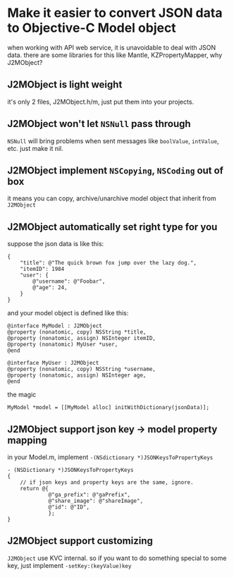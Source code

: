 Make it easier to convert JSON data to Objective-C Model object
===============================================================

when working with API web service, it is unavoidable to deal with JSON data. there are some libraries for this like Mantle, KZPropertyMapper, why J2MObject?

J2MObject is light weight
-------------------------
it's only 2 files, J2MObject.h/m, just put them into your projects.


J2MObject won't let `NSNull` pass through
-----------------------------------------
`NSNull` will bring problems when sent messages like `boolValue`, `intValue`, etc. just make it nil.


J2MObject implement `NSCopying`, `NSCoding` out of box
------------------------------------------------------
it means you can copy, archive/unarchive model object that inherit from `J2MObject`


J2MObject automatically set right type for you
----------------------------------------------
suppose the json data is like this:

```
{
	"title": @"The quick brown fox jump over the lazy dog.",
	"itemID": 1984
	"user": {
		@"username": @"Foobar",
		@"age": 24,
	}
}
```

and your model object is defined like this:

```
@interface MyModel : J2MObject
@property (nonatomic, copy) NSString *title,
@property (nonatomic, assign) NSInteger itemID,
@property (nonatomic) MyUser *user,
@end

@interface MyUser : J2MObject
@property (nonatomic, copy) NSString *username,
@property (nonatomic, assign) NSInteger age,
@end
```

the magic

```
MyModel *model = [[MyModel alloc] initWithDictionary(jsonData)];
```

J2MObject support json key -> model property mapping
----------------------------------------------------
in your Model.m, implement `-(NSdictionary *)JSONKeysToPropertyKeys`

```
- (NSDictionary *)JSONKeysToPropertyKeys
{
	// if json keys and property keys are the same, ignore.
    return @{
             @"ga_prefix": @"gaPrefix",
             @"share_image": @"shareImage",
             @"id": @"ID",
             };
}
```

J2MObject support customizing
-----------------------------
`J2MObject` use KVC internal. so if you want to do something special to some key, just implement `-setKey:(keyValue)key`
